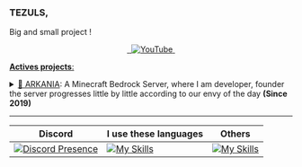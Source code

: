 ### TEZULS,

Big and small project !

<p align="center">  
  <a href="https://twitter.com/TEZULSMC">
    <img src="https://skillicons.dev/icons?i=twitter" alt="" />
  </a>
  <a href="http://arkamc.eu/discord">
    <img src="https://skillicons.dev/icons?i=discord" alt="" />
  </a>
  <a href="https://youtube.com/c/TEZULSMC">
    <img src="https://www.shareicon.net/data/48x48/2015/09/30/109355_media_512x512.png" alt="YouTube" />
  </a>
  <a href="#">
    <img src="https://skillicons.dev/icons?i=github" alt="" />
</p>

**__Actives projects__**:
 <details>
      <summary>🎈 <a href="https://github.com/ArkaniaStudios">ARKANIA</a>: A Minecraft Bedrock Server, where I am developer, founder the server progresses little by little according to our envy of the day <strong>(Since 2019)</strong></summary>
      ARKANIA I will never forget this name of my life, one of the things that made me discover a person who is today a great friend, despite many insults but between us we know that we laugh. He thought of me to create a Minecraft server, and in 1 week we became great friends.
 </details>

---
| Discord | I use these languages  | Others  |
| -- | -- | -- |
| [![Discord Presence](https://lanyard.cnrad.dev/api/495901655133323265)](https://discord.com/users/495901655133323265) | [![My Skills](https://skillicons.dev/icons?i=php,js,html,css&perline=3)](https://skillicons.dev) | [![My Skills](https://skillicons.dev/icons?i=git,github,docker,mysql,linux&perline=3)](https://skillicons.dev) |
